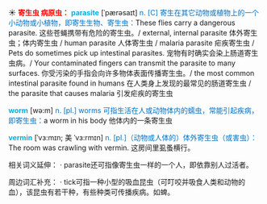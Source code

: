 ☀ <font color="red">**寄生虫 病原虫：**</font>
<font color="sky blue">**parasite**</font> [ˈpærəsaɪt]
<font color="#0070c0">n. [C] 寄生在其它动物或植物上的一个小动物或小植物，即寄生生物、寄生虫：</font>These flies carry a dangerous parasite. 这些苍蝇携带有危险的寄生虫。/ external, internal parasite 体外寄生虫；体内寄生虫 / human parasite 人体寄生虫 / malaria parasite 疟疾寄生虫 / Pets do sometimes pick up intestinal parasites. 宠物有时确实会染上肠道寄生虫病。/ Your contaminated fingers can transmit the parasite to many surfaces. 你受污染的手指会向许多物体表面传播寄生虫。/ the most common intestinal parasite found in humans 在人类身上发现的最常见的肠道寄生虫 / the parasite that causes malaria 引发疟疾的寄生虫

<font color="sky blue">**worm**</font> [wə:m] 
<font color="#0070c0">n. [pl.] worms 可指生活在人或动物体内的蠕虫，常能引起疾病，即寄生虫：</font>a worm in his body 他体内的一条寄生虫
           
<font color="sky blue">**vermin**</font> [ˈvɜ:mɪn; 美 ˈvɜ:rmɪn]
<font color="#0070c0">n. [pl.]（动物或人体的）体外寄生虫（或害虫）：</font>The room was crawling with vermin. 这房间里虱蚤横行。

相关词义延伸：
· parasite还可指像寄生虫一样的一个人，即依靠别人过活者。

周边词汇补充：
· tick可指一种小型的吸血昆虫（可叮咬并吸食人类和动物的血），该昆虫有若干种，有些种类可传播疾病。如蜱。

